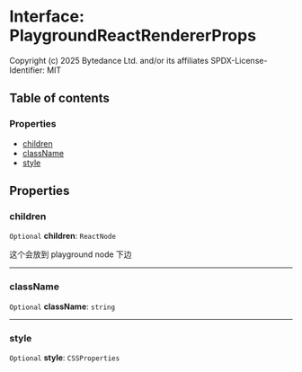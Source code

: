 # Interface: PlaygroundReactRendererProps

Copyright (c) 2025 Bytedance Ltd. and/or its affiliates
SPDX-License-Identifier: MIT

## Table of contents

### Properties

* [children](/en/auto-docs/editor/interfaces/PlaygroundReactRendererProps.md#children)
* [className](/en/auto-docs/editor/interfaces/PlaygroundReactRendererProps.md#classname)
* [style](/en/auto-docs/editor/interfaces/PlaygroundReactRendererProps.md#style)

## Properties

### children

`Optional` **children**: `ReactNode`

这个会放到 playground node 下边

***

### className

`Optional` **className**: `string`

***

### style

`Optional` **style**: `CSSProperties`
